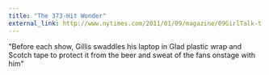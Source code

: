 ```yaml
---
title: "The 373-Hit Wonder"
external_link: http://www.nytimes.com/2011/01/09/magazine/09GirlTalk-t.html?_r=1&pagewanted=all
---
```

"Before each show, Gillis swaddles his laptop in Glad plastic wrap and Scotch
tape to protect it from the beer and sweat of the fans onstage with him"

